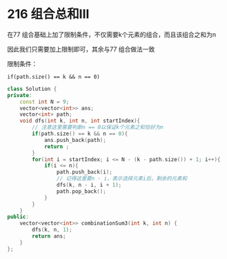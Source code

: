 # 216 组合总和III

在77 组合基础上加了限制条件，不仅需要k个元素的组合，而且该组合之和为n

因此我们只需要加上限制即可，其余与77 组合做法一致

限制条件：

`if(path.size() == k && n == 0)`

```C++
class Solution {
private:
    const int N = 9;
    vector<vector<int>> ans;
    vector<int> path;
    void dfs(int k, int n, int startIndex){
        // 注意这里需要判断n == 0以保证k个元素之和恰好为n
        if(path.size() == k && n == 0){
            ans.push_back(path);
            return ;
        }
        for(int i = startIndex; i <= N - (k - path.size()) + 1; i++){
            if(i <= n){
                path.push_back(i);
              	// 记得这里要n - i，表示选择元素i后，剩余的元素和
                dfs(k, n - i, i + 1);
                path.pop_back();
            }
        }
    }
public:
    vector<vector<int>> combinationSum3(int k, int n) {
        dfs(k, n, 1);
        return ans;
    }
};
```



